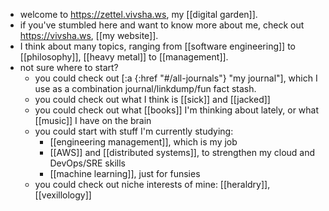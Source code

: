 - welcome to https://zettel.vivsha.ws, my [[digital garden]].
- if you've stumbled here and want to know more about me, check out https://vivsha.ws, [[my website]].
- I think about many topics, ranging from [[software engineering]] to [[philosophy]], [[heavy metal]] to [[management]].
- not sure where to start?
	- you could check out [:a {:href "#/all-journals"} "my journal"], which I use as a combination journal/linkdump/fun fact stash.
	- you could check out what I think is [[sick]] and [[jacked]]
	- you could check out what [[books]] I'm thinking about lately, or what [[music]] I have on the brain
	- you could start with stuff I'm currently studying:
		- [[engineering management]], which is my job
		- [[AWS]] and [[distributed systems]], to strengthen my cloud and DevOps/SRE skills
		- [[machine learning]], just for funsies
	- you could check out niche interests of mine: [[heraldry]], [[vexillology]]